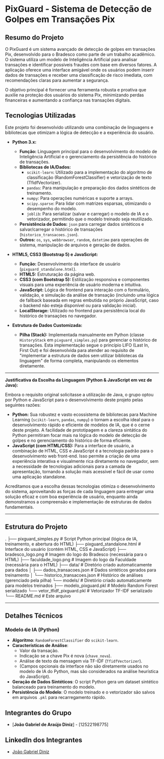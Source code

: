 # PixGuard - Sistema de Detecção de Golpes em Transações Pix

## Resumo do Projeto

O PixGuard é um sistema avançado de detecção de golpes em transações Pix, desenvolvido para o Bradesco como parte de um trabalho acadêmico. O sistema utiliza um modelo de Inteligência Artificial para analisar transações e identificar possíveis fraudes com base em diversos fatores. A aplicação oferece uma interface amigável onde os usuários podem inserir dados de transações e receber uma classificação de risco imediata, com recomendações claras para aumentar a segurança.

O objetivo principal é fornecer uma ferramenta robusta e proativa que auxilie na proteção dos usuários do sistema Pix, minimizando perdas financeiras e aumentando a confiança nas transações digitais.

## Tecnologias Utilizadas

Este projeto foi desenvolvido utilizando uma combinação de linguagens e bibliotecas que otimizam a lógica de detecção e a experiência do usuário.

- **Python 3.x:**

  - **Função:** Linguagem principal para o desenvolvimento do modelo de Inteligência Artificial e o gerenciamento da persistência do histórico de transações.
  - **Bibliotecas de IA/Dados:**
    - `scikit-learn`: Utilizado para a implementação do algoritmo de classificação (RandomForestClassifier) e vetorização de texto (TfidfVectorizer).
    - `pandas`: Para manipulação e preparação dos dados sintéticos de treinamento.
    - `numpy`: Para operações numéricas e suporte a arrays.
    - `scipy.sparse`: Para lidar com matrizes esparsas, otimizando o desempenho do modelo.
    - `joblib`: Para serializar (salvar e carregar) o modelo de IA e o vetorizador, permitindo que o modelo treinado seja reutilizado.
  - **Persistência de Dados:** `json` para carregar dados sintéticos e salvar/carregar o histórico de transações (`historico_transacoes.json`).
  - **Outros:** `os`, `sys`, `webbrowser`, `random`, `datetime` para operações de sistema, manipulação de arquivos e geração de dados.

- **HTML5, CSS3 (Bootstrap 5) e JavaScript:**

  - **Função:** Desenvolvimento da interface de usuário (`pixguard_standalone.html`).
  - **HTML5:** Estruturação da página web.
  - **CSS3 (com Bootstrap 5):** Estilização responsiva e componentes visuais para uma experiência de usuário moderna e intuitiva.
  - **JavaScript:** Lógica de frontend para interação com o formulário, validação, e simulação da análise de transação (incluindo uma lógica de fallback baseada em regras embutida no próprio JavaScript, caso o backend não esteja disponível ou para validação inicial).
  - **LocalStorage:** Utilizado no frontend para persistência local do histórico de transações no navegador.

- **Estrutura de Dados Customizada:**
  - **Pilha (Stack):** Implementada manualmente em Python (classe `HistoryStack` em `pixguard_simples.py`) para gerenciar o histórico de transações. Esta implementação segue o princípio LIFO (Last In, First Out) e foi desenvolvida para atender ao requisito de "implementar a estrutura de dados sem utilizar bibliotecas da linguagem" de forma completa, manipulando os elementos diretamente.

---

**Justificativa da Escolha da Linguagem (Python & JavaScript em vez de Java):**

Embora o requisito original solicitasse a utilização de Java, o grupo optou por Python e JavaScript para o desenvolvimento deste projeto pelas seguintes razões:

- **Python:** Sua robustez e vasto ecossistema de bibliotecas para Machine Learning (`scikit-learn`, `pandas`, `numpy`) o tornam a escolha ideal para o desenvolvimento rápido e eficiente de modelos de IA, que é o cerne deste projeto. A facilidade de prototipagem e a clareza sintática do Python permitiram focar mais na lógica do modelo de detecção de golpes e no gerenciamento do histórico de forma eficiente.
- **JavaScript (com HTML/CSS):** Para a interface de usuário, a combinação de HTML, CSS e JavaScript é a tecnologia padrão para o desenvolvimento web front-end. Isso permite a criação de uma experiência interativa e visualmente rica diretamente no navegador, sem a necessidade de tecnologias adicionais para a camada de apresentação, tornando a solução mais acessível e fácil de usar como uma aplicação standalone.

Acreditamos que a escolha dessas tecnologias otimiza o desenvolvimento do sistema, aproveitando as forças de cada linguagem para entregar uma solução eficaz e com boa experiência de usuário, enquanto ainda demonstramos a compreensão e implementação de estruturas de dados fundamentais.

---

## Estrutura do Projeto

.
├── pixguard_simples.py # Script Python principal (lógica de IA, treinamento, e abertura do HTML)
├── pixguard_standalone.html # Interface do usuário (contém HTML, CSS e JavaScript)
├── bradesco_logo.png # Imagem do logo do Bradesco (necessária para o HTML)
├── faculdade_logo.png # Imagem do logo da Faculdade (necessária para o HTML)
├── data/ # Diretório criado automaticamente para dados
│ ├── dados_transacoes.json # Dados sintéticos gerados para treinamento
│ └── historico_transacoes.json # Histórico de análises (gerenciado pela pilha)
└── models/ # Diretório criado automaticamente para modelos treinados
├── modelo_pixguard.pkl # Modelo Random Forest serializado
└── vetor_tfidf_pixguard.pkl # Vetorizador TF-IDF serializado
└── README.md # Este arquivo

---

## Detalhes Técnicos

### Modelo de IA (Python)

- **Algoritmo**: `RandomForestClassifier` do `scikit-learn`.
- **Características de Análise**:
  - Valor da transação.
  - Indicação se a chave Pix é nova (`chave_nova`).
  - Análise de texto da mensagem via TF-IDF (`TfidfVectorizer`).
  - (Campos opcionais da interface não são diretamente usados no modelo de IA do Python, mas são considerados na análise heurística do JavaScript).
- **Geração de Dados Sintéticos**: O script Python gera um dataset sintético balanceado para treinamento do modelo.
- **Persistência do Modelo**: O modelo treinado e o vetorizador são salvos em arquivos `.pkl` para recarregamento rápido.

## Integrantes do Grupo
- [**João Gabriel de Araújo Diniz**] - [12522198775]


## LinkedIn dos Integrantes

- [João Gabriel Diniz](https://www.linkedin.com/in/joaogabrieldiniz)

